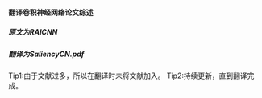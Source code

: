 #### 翻译卷积神经网络论文综述
##### 原文为RAICNN

##### 翻译为SaliencyCN.pdf

Tip1:由于文献过多，所以在翻译时未将文献加入。
Tip2:持续更新，直到翻译完成。

